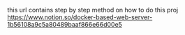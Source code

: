this url contains step by step method on how to do this proj
https://www.notion.so/docker-based-web-server-1b56108a9c5a80489baaf866e66d00e5
